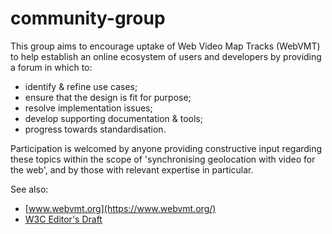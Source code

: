 # community-group

This group aims to encourage uptake of Web Video Map Tracks (WebVMT) to help establish an online ecosystem of users and developers by providing a forum in which to:

   * identify & refine use cases;
   * ensure that the design is fit for purpose;
   * resolve implementation issues;
   * develop supporting documentation & tools;
   * progress towards standardisation.

Participation is welcomed by anyone providing constructive input regarding these topics within the scope of 'synchronising geolocation with video for the web', and by those with relevant expertise in particular.

See also:

   * [www.webvmt.org](https://www.webvmt.org/)
   * [W3C Editor's Draft](https://w3c.github.io/sdw/proposals/geotagging/webvmt/)

